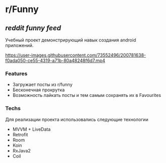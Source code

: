 # r/Funny
## _reddit funny feed_

Учебный проект демонстрирующий навык создания android приложений.

https://user-images.githubusercontent.com/73552496/200781638-f0ada050-ce55-4319-a71b-80a48248f6d7.mp4

### Features

- Загружает посты из r/funny
- Бесконечная прокрутка
- Возможность лайкать посты и тем самым сохранять их в Favourites

### Techs

Для реализации проекта использовались следующие технологии
- MVVM + LiveData
- Retrofit
- Room
- Koin
- RxJava2
- Coil
